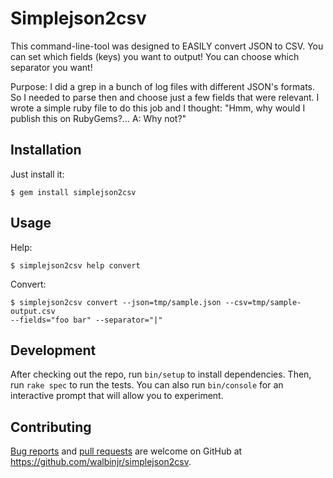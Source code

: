 # Simplejson2csv

This command-line-tool was designed to EASILY convert JSON to CSV.
You can set which fields (keys) you want to output!
You can choose which separator you want!

Purpose:
I did a grep in a bunch of log files with different JSON's formats. So I needed to parse then and choose just a few fields that were relevant.
I wrote a simple ruby file to do this job and I thought:
"Hmm, why would I publish this on RubyGems?...
A: Why not?"

## Installation

Just install it:

    $ gem install simplejson2csv

## Usage

Help:

    $ simplejson2csv help convert

Convert:

    $ simplejson2csv convert --json=tmp/sample.json --csv=tmp/sample-output.csv
    --fields="foo bar" --separator="|"

## Development

After checking out the repo, run `bin/setup` to install dependencies. Then, run `rake spec` to run the tests. You can also run `bin/console` for an interactive prompt that will allow you to experiment.

## Contributing

[Bug reports](https://github.com/walbinjr/simplejson2csv/issues) and [pull requests](https://github.com/walbinjr/simplejson2csv/pulls) are welcome on GitHub at https://github.com/walbinjr/simplejson2csv.
